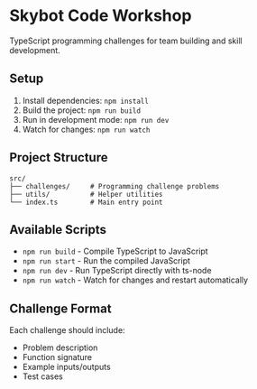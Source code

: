 # Skybot Code Workshop

TypeScript programming challenges for team building and skill development.

## Setup

1. Install dependencies: `npm install`
2. Build the project: `npm run build`
3. Run in development mode: `npm run dev`
4. Watch for changes: `npm run watch`

## Project Structure

```
src/
├── challenges/     # Programming challenge problems
├── utils/          # Helper utilities
└── index.ts        # Main entry point
```

## Available Scripts

- `npm run build` - Compile TypeScript to JavaScript
- `npm run start` - Run the compiled JavaScript
- `npm run dev` - Run TypeScript directly with ts-node
- `npm run watch` - Watch for changes and restart automatically

## Challenge Format

Each challenge should include:

- Problem description
- Function signature
- Example inputs/outputs
- Test cases
